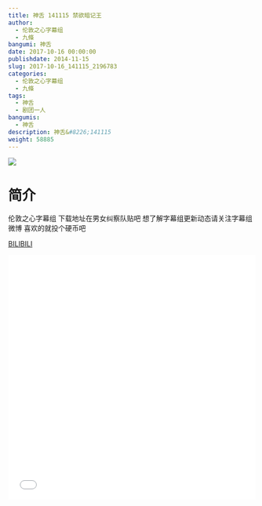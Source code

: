 ```yaml
---
title: 神舌 141115 禁欲暗记王
author: 
  - 伦敦之心字幕组
  - 九條
bangumi: 神舌
date: 2017-10-16 00:00:00
publishdate: 2014-11-15
slug: 2017-10-16_141115_2196783
categories: 
  - 伦敦之心字幕组
  - 九條
tags: 
  - 神舌
  - 剧团一人
bangumis: 
  - 神舌
description: 神舌&#8226;141115
weight: 58885
---
```


![](https://i.imgur.com/VCJ9Z0p.jpg)

# 简介  
伦敦之心字幕组 下载地址在男女纠察队贴吧 想了解字幕组更新动态请关注字幕组微博 喜欢的就投个硬币吧

  [BILIBILI](https://www.bilibili.com/video/av2196783/)


<div class="vcontainer">  <iframe class='video' src="//www.bilibili.com/blackboard/player.html?aid=2196783" width="100%" height="500" frameborder="0" allowfullscreen="allowfullscreen"></iframe></div>
